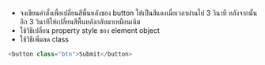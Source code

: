 - จงเขียนคำสั่งเพื่อเปลี่ยนสีพื้นหลังของ button ให้เป็นสีแดงเมื่อเวลาผ่านไป 3 วินาที หลังจากนั้นอีก 3 วินาทีให้เปลี่ยนสีพื้นหลังกลับมาเหมือนเดิม
- ใช้วิธีเปลี่ยน property style ของ element object
- ใช้วิธีเพิ่มลด class


```js
<button class="btn">Submit</button>

```
